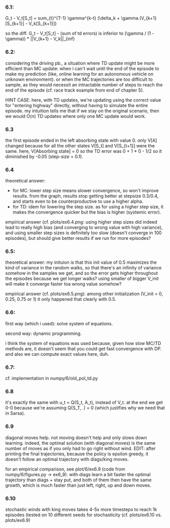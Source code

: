 ### 6.1:

G_t - V_t[S_t] = sum_{t}^{T-1} \gamma^{k-t} (\delta_k + \gamma.(V_{k+1}[S_{k+1}] - V_k[S_{k+1}])

so the diff. G_t - V_t[S_t] - (sum of td errors) is inferior to (\gamma / (1 - \gamma)) * ||V_{k+1} - V_k||_{inf}

### 6.2:

considering the driving pb., a situation where TD update might be more efficient than MC update: when i can't wait until the end of the episode to make my prediction (like, online learning for an autonomous vehicle on unknown environment). or when the MC trajectories are too difficult to sample, as they would necessit an intractable number of steps to reach the end of the episode (cf. race track example from end of chapter 5).

HINT CASE: here, with TD updates, we're updating using the correct value for "entering highway" directly, without having to simulate the entire episode. my intuition tells me that if we stay on the original scenario, then we would O(n) TD updates where only one MC update would work.

### 6.3

the first episode ended in the left absorbing state with value 0. only V[A] changed because for all the other states V[S_t] and V[S_{t+1}] were the same. here, V[Absorbing state] = 0 so the TD error was 0 + 1 * 0 - 1/2 so it diminished by -0.05 (step-size = 0.1).

### 6.4

theoretical answer:
- for MC: lower step size means slower convergence, so won't improve results. from the graph, results stop getting better at stepsize 0.3/0.4, and starts even to be counterproductive to use a higher alpha.
- for TD: idem for lowering the step size. as for using a higher step size, it makes the convergence quicker but the bias is higher (systemic error).

empirical answer (cf. plots/ex6.4.png: using higher step sizes did indeed lead to really high bias (and converging to wrong value with high variance), and using smaller step sizes is definitely too slow (doesn't converge in 100 episodes), but should give better results if we run for more episodes?

### 6.5:

theoretical answer: my inituion is that this init value of 0.5 maximizes the kind of variance in the random walks, so that there's an infinity of variance somehow in the samples we get, and so the error gets higher throughout the episodes because we get longer walks? using smaller of bigger V_init will make it converge faster toa wrong value somehow?

empirical answer (cf. plots/ex6.5.png): among other initialization (V_init = 0, 0.25, 0.75 or 1) it only happened that clearly with 0.5.

### 6.6:

first way (which i used): solve system of equations.

second way: dynamic programming.

i think the system of equations was used because, given how slow MC/TD methods are, it doesn't seem that you could get fast convergence with DP. and also we can compute exact values here, duh.

### 6.7:

cf. implementation in numpy/6/old_pol_td.py 

### 6.8

it's exactly the same with u_t = Q(S_t, A_t), instead of V_t. at the end we get 0-0 because we're assuming Q(S_T, .) = 0 (which justifies why we need that in Sarsa).

### 6.9

diagonal moves help. not moving doesn't help and only slows down learning. indeed, the optimal solution (with diagonal moves) is the same number of moves as if you only had to go right without wind. EDIT: after printing the final trajectories, because the policy is epsilon greedy, it doesn't follow an optimal trajectory with diags/king moves.

for an empirical comparison, see plot/6/ex6.9 (code from numpy/6/figures.py -> ex6_9). with diags learn a bit faster the optimal trajectory than diags + stay put, and both of them then have the same growth, which is much faster than just left, right, up and down moves.

### 6.10

stochastic winds with king moves takes 4-5x more timesteps to reach 1k episodes (tested on 10 different seeds for stochasticity (cf. plots/ex6.10 vs. plots/ex6.9)
